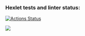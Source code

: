 ### Hexlet tests and linter status:
[![Actions Status](https://github.com/feel9ood/frontend-project-lvl1/workflows/hexlet-check/badge.svg)](https://github.com/feel9ood/frontend-project-lvl1/actions)

<a href="https://codeclimate.com/github/codeclimate/codeclimate/maintainability"><img src="https://api.codeclimate.com/v1/badges/a99a88d28ad37a79dbf6/maintainability" /></a>